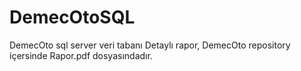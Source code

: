 # DemecOtoSQL
DemecOto sql server veri tabanı
Detaylı rapor, DemecOto repository içersinde Rapor.pdf dosyasındadır.
